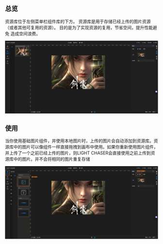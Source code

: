 ## 总览

资源库位于左侧菜单栏组件库的下方。 资源库是用于存储已经上传的图片资源（或者其他可复用的资源）。 目的是为了实现资源的复用，节省空间，提升性能避免
造成空间浪费。

![资源库.png](资源库.png)

## 使用

当你使用基础图片组件，并使用本地图片时，上传的图片会自动添加到资源库。资源库中的图片可以像组件一样直接拖拽到画布中使用。如果你重新使用图片组件，并上传了一个之前已经上传的图片，则LIGHT
CHASER会直接使用之前上传到资源库中的图片。并不会将相同的图片重复存储

![使用资源库.png](使用资源库.png)

